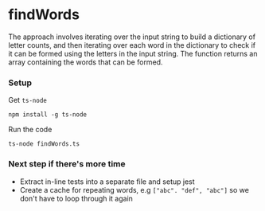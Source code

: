 # findWords

The approach involves iterating over the input string to build a dictionary of letter counts, and then iterating over each word in the dictionary to check if it can be formed using the letters in the input string. The function returns an array containing the words that can be formed.


### Setup

Get `ts-node`
```
npm install -g ts-node
```

Run the code

```
ts-node findWords.ts
```

### Next step if there's more time
- Extract in-line tests into a separate file and setup jest
- Create a cache for repeating words, e.g `["abc". "def", "abc"]` so we don't have
to loop through it again
